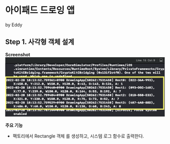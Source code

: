 #  아이패드 드로잉 앱
by Eddy

## Step 1. 사각형 객체 설계

**Screenshot**
![step1_1](/DrawingApp/DrawingApp/Resource/Screenshots/step1_1.png)

**주요 기능**
- 팩토리에서 Rectangle 객체 를 생성하고, 시스템 로그 함수로 출력한다.
